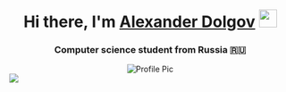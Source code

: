 <h1 align="center">Hi there, I'm <a href="https://vk.com/id166804538" target="_blank">Alexander Dolgov</a> 
<img src="https://github.com/blackcater/blackcater/raw/main/images/Hi.gif" height="32"/></h1>
<h3 align="center">Computer science student from Russia 🇷🇺</h3>
<div class="image-cropper" style="text-align: center">
    <img src="https://user-images.githubusercontent.com/104396970/191608158-73dc694d-05ca-415e-85d7-b9dd0dba32be.jpg" alt="Profile Pic" class="rounded" />
</div>
<img src="https://user-images.githubusercontent.com/104396970/191610371-e001c575-aa08-47b4-8f44-8941fabe446a.jpg"/>
